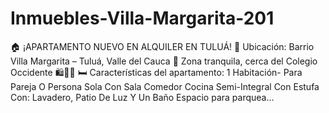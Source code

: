 # Inmuebles-Villa-Margarita-201
🏠 ¡APARTAMENTO NUEVO EN ALQUILER EN TULUÁ! 📢 Ubicación: Barrio Villa Margarita – Tuluá, Valle del Cauca 📍 Zona tranquila, cerca del Colegio Occidente 🛍️🚌🏫  🛏️ Características del apartamento: 1 Habitación- Para Pareja O Persona Sola Con Sala Comedor Cocina Semi-Integral Con Estufa Con: Lavadero, Patio De Luz Y Un Baño Espacio para parquea...
